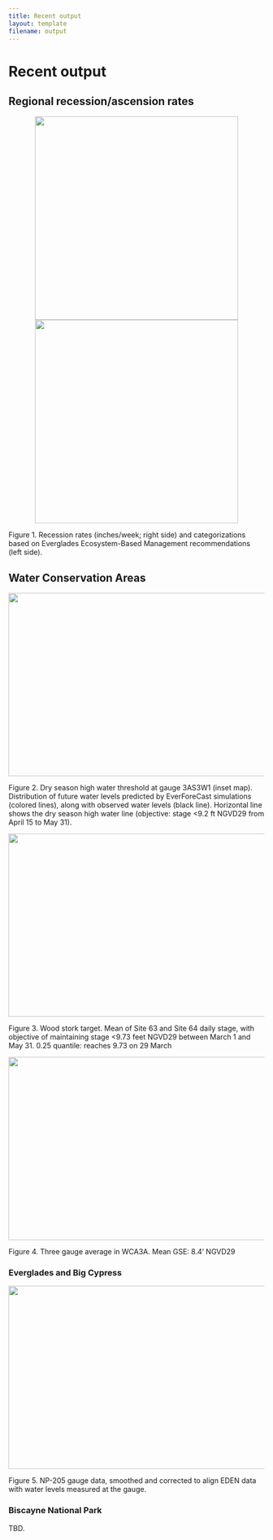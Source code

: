 ```yaml
---
title: Recent output
layout: template
filename: output
--- 
```


# Recent output


## Regional recession/ascension rates

<p align="middle">
  <img src="{{site.url}}/figures/recession_EDEN_ibis.png" width="400" /><img src="{{site.url}}/figures/recession_EDEN.png" width="400" /> 
</p>



Figure 1. Recession rates (inches/week; right side) and categorizations based on Everglades Ecosystem-Based Management recommendations (left side).



## Water Conservation Areas

<img src="{{site.url}}/figures/forecast_3AS3W1_DrySeasonHighWater.png" style="display: block; margin: auto;" width="600" height = "360" />

Figure 2. Dry season high water threshold at gauge 3AS3W1 (inset map). Distribution of future water levels predicted by EverForeCast simulations (colored lines), along with observed water levels (black line). Horizontal line shows the dry season high water line (objective: stage <9.2 ft NGVD29 from April 15 to May 31).



<img src="{{site.url}}/figures/forecast_gage6364.png" style="display: block; margin: auto;" width="600" height = "360" />

Figure 3. Wood stork target. Mean of Site 63 and Site 64 daily stage, with objective of maintaining stage <9.73 feet NGVD29 between March 1 and May 31. 0.25 quantile: reaches 9.73 on 29 March


<img src="{{site.url}}/figures/forecast_PM_3GageAve.png" style="display: block; margin: auto;" width="600" height = "360" />

Figure 4. Three gauge average in WCA3A. Mean GSE: 8.4’ NGVD29



### Everglades and Big Cypress

<img src="{{site.url}}/figures/forecast_np205_smoothed_adj.png" style="display: block; margin: auto;" width="600" height = "360" />

Figure 5. NP-205 gauge data, smoothed and corrected to align EDEN data with water levels measured at the gauge.



### Biscayne National Park

TBD.

